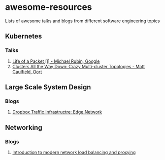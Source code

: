 # awesome-resources
Lists of awesome talks and blogs from different software engineering topics 


## Kubernetes 
  
  ### Talks 
  1. [Life of a Packet [I] - Michael Rubin, Google](https://www.youtube.com/watch?v=0Omvgd7Hg1I)
  2. [Clusters All the Way Down: Crazy Multi-cluster Topologies - Matt Caulfield, Oort](https://www.youtube.com/watch?v=-gPnYTI70FE)


## Large Scale System Design 
  
  ### Blogs 
  1. [Dropbox Traffic Infrastructre: Edge Network](https://dropbox.tech/infrastructure/dropbox-traffic-infrastructure-edge-network)

## Networking 

   ### Blogs
   1. [Introduction to modern network load balancing and proxying](https://blog.envoyproxy.io/introduction-to-modern-network-load-balancing-and-proxying-a57f6ff80236)
